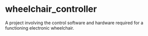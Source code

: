 # wheelchair_controller
A project involving the control software and hardware required for a functioning electronic wheelchair.
